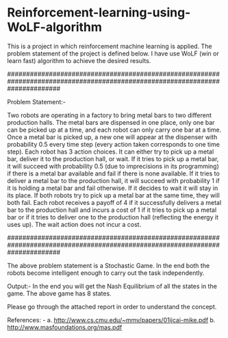 # Reinforcement-learning-using-WoLF-algorithm

This is a project in which reinforcement machine learning is applied. The problem statement of the project is defined below. I have use WoLF (win or learn fast) algorithm to achieve the desired results.

##############################################################################################################################

Problem Statement:-

Two robots are operating in a factory to bring metal bars to two different production halls. The metal
bars are dispensed in one place, only one bar can be picked up at a time, and each robot can only carry
one bar at a time. Once a metal bar is picked up, a new one will appear at the dispenser with probability
0.5 every time step (every action taken corresponds to one time step). Each robot has 3 action choices. It
can either try to pick up a metal bar, deliver it to the production hall, or wait. If it tries to pick up a metal
bar, it will succeed with probability 0.5 (due to imprecisions in its programming) if there is a metal bar
available and fail if there is none available. If it tries to deliver a metal bar to the production hall, it will
succeed with probability 1 if it is holding a metal bar and fail otherwise. If it decides to wait it will stay
in its place. If both robots try to pick up a metal bar at the same time, they will both fail. Each robot receives
a payoff of 4 if it successfully delivers a metal bar to the production hall and incurs a cost of 1 if it tries
to pick up a metal bar or if it tries to deliver one to the production hall (reflecting the energy it uses up).
The wait action does not incur a cost.

##############################################################################################################################

The above problem statement is a Stochastic Game. In the end both the robots become intelligent enough to carry out the task independently.

Output:- In the end you will get the Nash Equilibrium of all the states in the game. The above game has 8 states.

Please go through the attached report in order to understand the concept.


References: -
a. http://www.cs.cmu.edu/~mmv/papers/01ijcai-mike.pdf
b. http://www.masfoundations.org/mas.pdf
